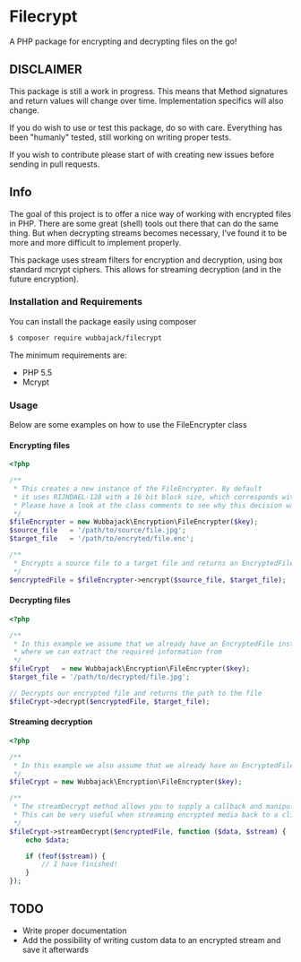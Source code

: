 # Filecrypt
A PHP package for encrypting and decrypting files on the go!

## DISCLAIMER
This package is still a work in progress. This means that Method signatures and return values will change over time. Implementation specifics will also change.

If you do wish to use or test this package, do so with care. Everything has been "humanly" tested, still working on writing proper tests.

If you wish to contribute please start of with creating new issues before sending in pull requests.

## Info
The goal of this project is to offer a nice way of working with encrypted files in PHP. There are some great (shell) tools out there that can do the same thing. But when decrypting streams becomes necessary, I've found it to be more and more difficult to implement properly.

This package uses stream filters for encryption and decryption, using box standard mcrypt ciphers. This allows for streaming decryption (and in the future encryption).

### Installation and Requirements
You can install the package easily using composer
```bash
$ composer require wubbajack/filecrypt
```

The minimum requirements are:
 - PHP 5.5
 - Mcrypt

### Usage
Below are some examples on how to use the FileEncrypter class

#### Encrypting files
```php
<?php

/**
 * This creates a new instance of the FileEncrypter. By default
 * it uses RIJNDAEL-128 with a 16 bit block size, which corresponds with the AES standard.
 * Please have a look at the class comments to see why this decision was made
 */
$fileEncrypter = new Wubbajack\Encryption\FileEncrypter($key);
$source_file   = '/path/to/source/file.jpg';
$target_file   = '/path/to/encryted/file.enc';

/**
 * Encrypts a source file to a target file and returns an EncryptedFile instance
 */
$encryptedFile = $fileEncrypter->encrypt($source_file, $target_file);
```

#### Decrypting files
```php
<?php

/**
 * In this example we assume that we already have an EncryptedFile instance
 * where we can extract the required information from
 */
$fileCrypt   = new Wubbajack\Encryption\FileEncrypter($key);
$target_file = '/path/to/decrypted/file.jpg';

// Decrypts our encrypted file and returns the path to the file
$fileCrypt->decrypt($encryptedFile, $target_file);
```

#### Streaming decryption
```php
<?php

/**
 * In this example we also assume that we already have an EncryptedFile instance
 */
$fileCrypt = new Wubbajack\Encryption\FileEncrypter($key);

/**
 * The streamDecrypt method allows you to supply a callback and manipulate or echo the data.
 * This can be very useful when streaming encrypted media back to a client.
 */
$fileCrypt->streamDecrypt($encryptedFile, function ($data, $stream) {
    echo $data;

    if (feof($stream)) {
        // I have finished!
    }
});
```

## TODO
 - Write proper documentation
 - Add the possibility of writing custom data to an encrypted stream and save it afterwards
